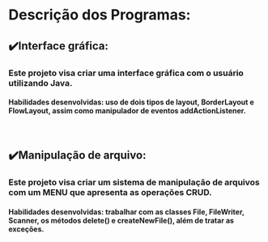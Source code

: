 <h1>Descrição dos Programas:</h1>

<h2>✔️Interface gráfica:</h2> 
  <h3>Este projeto visa criar uma interface gráfica com o usuário utilizando Java.</h3> 
  <h4>Habilidades desenvolvidas: uso de dois tipos de layout, BorderLayout e FlowLayout, assim como manipulador de eventos addActionListener.</h4>
  <br>
<h2>✔️Manipulação de arquivo:</h2> 
  <h3>Este projeto visa criar um sistema de manipulação de arquivos com um MENU que apresenta as operações CRUD.</h3> 
  <h4>Habilidades desenvolvidas: trabalhar com as classes File, FileWriter, Scanner, os métodos delete() e createNewFile(), além de tratar as exceções.</h4>
  <br>
